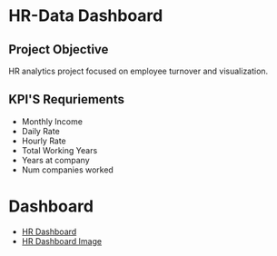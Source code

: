 # HR-Data Dashboard
## Project Objective
HR analytics project focused on employee turnover and visualization.
## KPI'S Requriements
- Monthly Income
- Daily Rate
- Hourly Rate
- Total Working Years
- Years at company
-  Num companies worked
 # Dashboard
 - <a href="https://github.com/Subhanbee09/HR-Dashboard/blob/main/HR%20DashBoard.xlsx">HR Dashboard</a>
- <a href="https://github.com/Subhanbee09/HR-Dashboard/blob/main/HR%20Dashboard%20Image.png">HR Dashboard Image</a>

